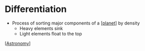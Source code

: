# Differentiation

- Process of sorting major components of a [[planet]] by density
  - Heavy elements sink
  - Light elements float to the top

[[Astronomy]]

[//begin]: # "Autogenerated link references for markdown compatibility"
[planet]: planet "Planet"
[Astronomy]: astronomy "Astronomy"
[//end]: # "Autogenerated link references"